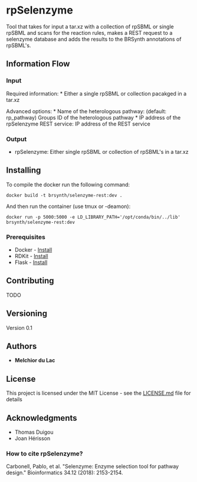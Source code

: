 # rpSelenzyme

Tool that takes for input a tar.xz with a collection of rpSBML or single rpSBML and scans for the reaction rules, makes a REST request to a selenzyme database and adds the results to the BRSynth annotations of rpSBML's. 

## Information Flow

### Input

Required information:
    * Either a single rpSBML or collection pacakged in a tar.xz

Advanced options:
    * Name of the heterologous pathway: (default: rp_pathway) Groups ID of the heterologous pathway
    * IP address of the rpSelenzyme REST service: IP address of the REST service

### Output

* rpSelenzyme: Either single rpSBML or collection of rpSBML's in a tar.xz

## Installing 

To compile the docker run the following command:

```
docker build -t brsynth/selenzyme-rest:dev .
```

And then run the container (use tmux or -deamon):

```
docker run -p 5000:5000 -e LD_LIBRARY_PATH='/opt/conda/bin/../lib' brsynth/selenzyme-rest:dev
```

### Prerequisites

* Docker - [Install](https://docs.docker.com/v17.09/engine/installation/)
* RDKit - [Install](https://www.rdkit.org/)
* Flask - [Install](https://flask-restful.readthedocs.io/en/latest/)

## Contributing

TODO

## Versioning

Version 0.1

## Authors

* **Melchior du Lac** 

## License

This project is licensed under the MIT License - see the [LICENSE.md](LICENSE.md) file for details

## Acknowledgments

* Thomas Duigou
* Joan Hérisson

### How to cite rpSelenzyme?

Carbonell, Pablo, et al. "Selenzyme: Enzyme selection tool for pathway design." Bioinformatics 34.12 (2018): 2153-2154.
